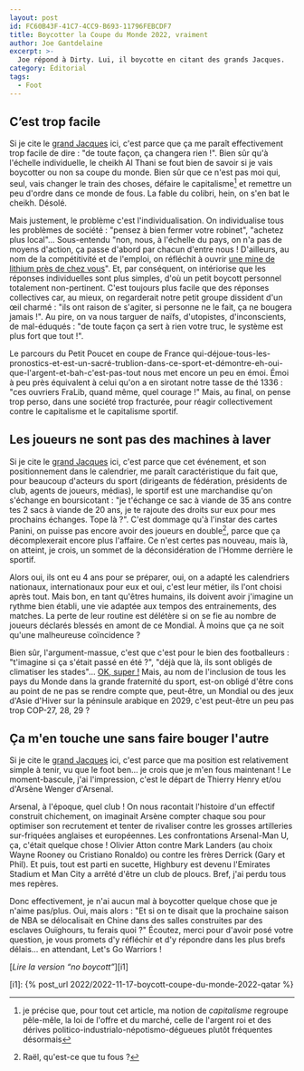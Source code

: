 ```yaml
---
layout: post
id: FC60B43F-41C7-4CC9-B693-11796FEBCDF7
title: Boycotter la Coupe du Monde 2022, vraiment
author: Joe Gantdelaine
excerpt: >-
  Joe répond à Dirty. Lui, il boycotte en citant des grands Jacques.
category: Éditorial
tags:
  - Foot
---
```


## C’est trop facile

Si je cite le [grand Jacques][1] ici, c'est parce que ça me paraît effectivement
trop facile de dire : "de toute façon, ça changera rien !". Bien sûr qu'à
l'échelle individuelle, le cheikh Al Thani se fout bien de savoir si je vais
boycotter ou non sa coupe du monde. Bien sûr que ce n'est pas moi qui, seul,
vais changer le train des choses, défaire le capitalisme[^1] et remettre un peu
d'ordre dans ce monde de fous. La fable du colibri, hein, on s'en bat le cheikh.
Désolé.

Mais justement, le problème c'est l'individualisation. On individualise tous les
problèmes de société : "pensez à bien fermer votre robinet", "achetez plus
local"… Sous-entendu "non, nous, à l'échelle du pays, on n'a pas de moyens
d'action, ça passe d'abord par chacun d'entre nous ! D'ailleurs, au nom de la
compétitivité et de l'emploi, on réfléchit à ouvrir [une mine de lithium près de
chez vous][2]". Et, par conséquent, on intériorise que les réponses
individuelles sont plus simples, d'où un petit boycott personnel totalement
non-pertinent. C'est toujours plus facile que des réponses collectives car, au
mieux, on regarderait notre petit groupe dissident d'un œil charmé : "ils ont
raison de s'agiter, si personne ne le fait, ça ne bougera jamais !". Au pire, on
va nous targuer de naïfs, d'utopistes, d'inconscients, de mal-éduqués : "de
toute façon ça sert à rien votre truc, le système est plus fort que tout !".

Le parcours du Petit Poucet en coupe de France
qui-déjoue-tous-les-pronostics-et-est-un-sacré-trublion-dans-ce-sport-et-démontre-eh-oui-que-l'argent-et-bah-c'est-pas-tout
nous met encore un peu en émoi. Émoi à peu près équivalent à celui qu'on a en
sirotant notre tasse de thé 1336 : "ces ouvriers FraLib, quand même, quel
courage !" Mais, au final, on pense trop perso, dans une société trop fracturée,
pour réagir collectivement contre le capitalisme et le capitalisme sportif.

## Les joueurs ne sont pas des machines à laver

Si je cite le [grand Jacques][3] ici, c'est parce que cet événement, et son
positionnement dans le calendrier, me paraît caractéristique du fait que, pour
beaucoup d'acteurs du sport (dirigeants de fédération, présidents de club,
agents de joueurs, médias), le sportif est une marchandise qu'on s'échange en
boursicotant : "je t'échange ce sac à viande de 35 ans contre tes 2 sacs à
viande de 20 ans, je te rajoute des droits sur eux pour mes prochains échanges.
Tope là ?". C'est dommage qu'à l'instar des cartes Panini, on puisse pas encore
avoir des joueurs en double[^2], parce que ça décomplexerait encore plus
l'affaire. Ce n'est certes pas nouveau, mais là, on atteint, je crois, un sommet
de la déconsidération de l'Homme derrière le sportif.

Alors oui, ils ont eu 4 ans pour se préparer, oui, on a adapté les calendriers
nationaux, internationaux pour eux et oui, c'est leur métier, ils l'ont choisi
après tout. Mais bon, en tant qu'êtres humains, ils doivent avoir j'imagine un
rythme bien établi, une vie adaptée aux tempos des entrainements, des matches.
La perte de leur routine est délétère si on se fie au nombre de joueurs déclarés
blessés en amont de ce Mondial. À moins que ça ne soit qu'une malheureuse
coïncidence ?

Bien sûr, l'argument-massue, c'est que c'est pour le bien des footballeurs :
"t'imagine si ça s'était passé en été ?", "déjà que là, ils sont obligés de
climatiser les stades"… [OK, super !][4] Mais, au nom de l'inclusion de tous les
pays du Monde dans la grande fraternité du sport, est-on obligé d'être cons au
point de ne pas se rendre compte que, peut-être, un Mondial ou des jeux d'Asie
d'Hiver sur la péninsule arabique en 2029, c'est peut-être un peu pas trop
COP-27, 28, 29 ?

## Ça m'en touche une sans faire bouger l'autre

Si je cite le [grand Jacques][5] ici, c'est parce que ma position est
relativement simple à tenir, vu que le foot ben… je crois que je m'en fous
maintenant ! Le moment-bascule, j'ai l'impression, c'est le départ de Thierry
Henry et/ou d'Arsène Wenger d'Arsenal.

Arsenal, à l'époque, quel club ! On nous racontait l'histoire d'un effectif
construit chichement, on imaginait Arsène compter chaque sou pour optimiser son
recrutement et tenter de rivaliser contre les grosses artilleries sur-friquées
anglaises et européennes. Les confrontations Arsenal-Man U, ça, c'était quelque
chose ! Olivier Atton contre Mark Landers (au choix Wayne Rooney ou Cristiano
Ronaldo) ou contre les frères Derrick (Gary et Phil). Et puis, tout est parti en
sucette, Highbury est devenu l'Emirates Stadium et Man City a arrêté d'être un
club de ploucs. Bref, j'ai perdu tous mes repères.

Donc effectivement, je n'ai aucun mal à boycotter quelque chose que je n'aime
pas/plus. Oui, mais alors : "Et si on te disait que la prochaine saison de NBA
se délocalisait en Chine dans des salles construites par des esclaves Ouïghours,
tu ferais quoi ?" Écoutez, merci pour d'avoir posé votre question, je vous
promets d'y réfléchir et d'y répondre dans les plus brefs délais… en attendant,
Let's Go Warriors !

[_Lire la version “no boycott”_][i1]

[^1]:
    je précise que, pour tout cet article, ma notion de _capitalisme_ regroupe
    pêle-mêle, la loi de l'offre et du marché, celle de l'argent roi et des
    dérives politico-industrialo-népotismo-dégueues plutôt fréquentes désormais

[^2]: Raël, qu'est-ce que tu fous ?

[i1]: {% post_url 2022/2022-11-17-boycott-coupe-du-monde-2022-qatar %}

[1]:
  https://www.youtube.com/watch?v=Z0yHyonRhCs
  "Grand Jacques, de Jacques Brel"
[2]:
  https://www.lemonde.fr/economie/article/2022/10/24/imerys-annonce-l-ouverture-de-la-premiere-production-de-lithium-en-france-qui-fera-de-l-entreprise-un-acteur-de-poids-du-marche-europeen_6147060_3234.html
[3]: https://fr.wikipedia.org/wiki/Jacques_Monclar
[4]: https://open.spotify.com/track/1OtmgzbSioyBW0iDc3oICV?si=21cc13a9a45741a5
[5]:
  https://fr.wiktionary.org/wiki/cela_m%E2%80%99en_touche_une_sans_faire_bouger_l%E2%80%99autre
